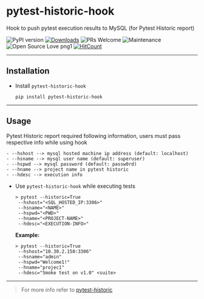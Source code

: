 # pytest-historic-hook

Hook to push pytest execution results to MySQL (for Pytest Historic report)

![PyPI version](https://badge.fury.io/py/pytest-historic-hook.svg)
[![Downloads](https://pepy.tech/badge/pytest-historic-hook)](https://pepy.tech/project/pytest-historic-hook)
![PRs Welcome](https://img.shields.io/badge/PRs-welcome-brightgreen.svg?style=flat-square)
![Maintenance](https://img.shields.io/badge/Maintained%3F-yes-green.svg)
![Open Source Love png1](https://badges.frapsoft.com/os/v1/open-source.png?v=103)
[![HitCount](http://hits.dwyl.io/adiralashiva8/pytest-historic-hook.svg)](http://hits.dwyl.io/adiralashiva8/pytest-historic-hook)

---

## Installation

 - Install `pytest-historic-hook`

    ```
    pip install pytest-historic-hook
    ```

---

## Usage

   Pytest Historic report required following information, users must pass respective info while using hook

    - --hshost --> mysql hosted machine ip address (default: localhost)
    - --hsname --> mysql user name (default: superuser)
    - --hspwd --> mysql password (default: passw0rd)
    - --hname --> project name in pytest historic
    - --hdesc --> execution info


 - Use `pytest-historic-hook` while executing tests

   ```
   > pytest --historic=True
    --hshost="<SQL_HOSTED_IP:3306>"
    --hsname="<NAME>"
    --hspwd="<PWD>"
    --hname="<PROJECT-NAME>"
    --hdesc="<EXECUTION-INFO>"
   ```

   __Example:__
   ```
   > pytest --historic=True
    --hshost="10.30.2.150:3306"
    --hsname="admin"
    --hspwd="Welcome1!"
    --hname="projec1"
    --hdesc="Smoke test on v1.0" <suite>
   ```
---

> For more info refer to [pytest-historic](https://github.com/adiralashiva8/pytest-historic)